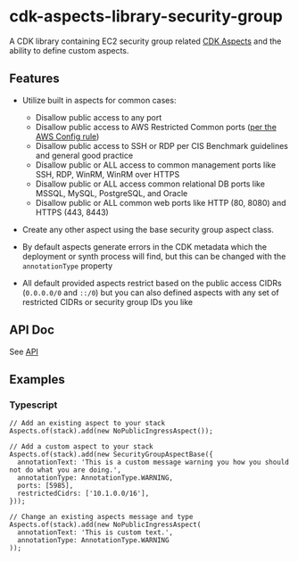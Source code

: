 # cdk-aspects-library-security-group

A CDK library containing EC2 security group related [CDK Aspects](https://docs.aws.amazon.com/cdk/latest/guide/aspects.html) and the ability to define custom aspects.

## Features

* Utilize built in aspects for common cases:

  * Disallow public access to any port
  * Disallow public access to AWS Restricted Common ports ([per the AWS Config rule](https://docs.aws.amazon.com/config/latest/developerguide/restricted-common-ports.html))
  * Disallow public access to SSH or RDP per CIS Benchmark guidelines and general good practice
  * Disallow public or ALL access to common management ports like SSH, RDP, WinRM, WinRM over HTTPS
  * Disallow public or ALL access common relational DB ports like MSSQL, MySQL, PostgreSQL, and Oracle
  * Disallow public or ALL common web ports like HTTP (80, 8080) and HTTPS (443, 8443)
* Create any other aspect using the base security group aspect class.
* By default aspects generate errors in the CDK metadata which the deployment or synth process will find, but this can be changed with the `annotationType` property
* All default provided aspects restrict based on the public access CIDRs (`0.0.0.0/0` and `::/0`) but you can also defined aspects with any set of restricted CIDRs or security group IDs you like

## API Doc

See [API](API.md)

## Examples

### Typescript

```
// Add an existing aspect to your stack
Aspects.of(stack).add(new NoPublicIngressAspect());

// Add a custom aspect to your stack
Aspects.of(stack).add(new SecurityGroupAspectBase({
  annotationText: 'This is a custom message warning you how you should not do what you are doing.',
  annotationType: AnnotationType.WARNING,
  ports: [5985],
  restrictedCidrs: ['10.1.0.0/16'],
}));

// Change an existing aspects message and type
Aspects.of(stack).add(new NoPublicIngressAspect(
  annotationText: 'This is custom text.',
  annotationType: AnnotationType.WARNING
));
```
